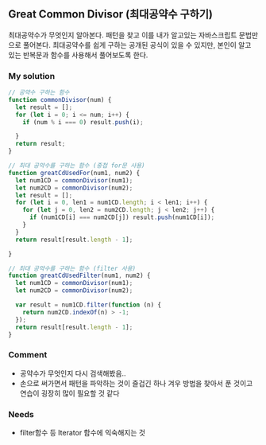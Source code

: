 ## Great Common Divisor (최대공약수 구하기)

최대공약수가 무엇인지 알아본다.
패턴을 찾고 이를 내가 알고있는 자바스크립트 문법만으로 풀어본다. 
최대공약수를 쉽게 구하는 공개된 공식이 있을 수 있지만, 
본인이 알고 있는 반복문과 함수를 사용해서 풀어보도록 한다.

### My solution
```js
// 공약수 구하는 함수
function commonDivisor(num) {
  let result = [];
  for (let i = 0; i <= num; i++) {
    if (num % i === 0) result.push(i);

  }
  return result;
}

// 최대 공약수를 구하는 함수 (중첩 for문 사용)
function greatCdUsedFor(num1, num2) {
  let num1CD = commonDivisor(num1);
  let num2CD = commonDivisor(num2);
  let result = [];
  for (let i = 0, len1 = num1CD.length; i < len1; i++) {
    for (let j = 0, len2 = num2CD.length; j < len2; j++) {
      if (num1CD[i] === num2CD[j]) result.push(num1CD[i]);
    }
  }
  return result[result.length - 1];

}

// 최대 공약수를 구하는 함수 (filter 사용)
function greatCdUsedFilter(num1, num2) {
  let num1CD = commonDivisor(num1);
  let num2CD = commonDivisor(num2);

  var result = num1CD.filter(function (n) {
    return num2CD.indexOf(n) > -1;
  });
  return result[result.length - 1];
}
```

### Comment
- 공약수가 무엇인지 다시 검색해봤음..
- 손으로 써가면서 패턴을 파악하는 것이 즐겁긴 하나 겨우 방법을 찾아서 푼 것이고
연습이 굉장히 많이 필요할 것 같다

### Needs
- filter함수 등 Iterator 함수에 익숙해지는 것